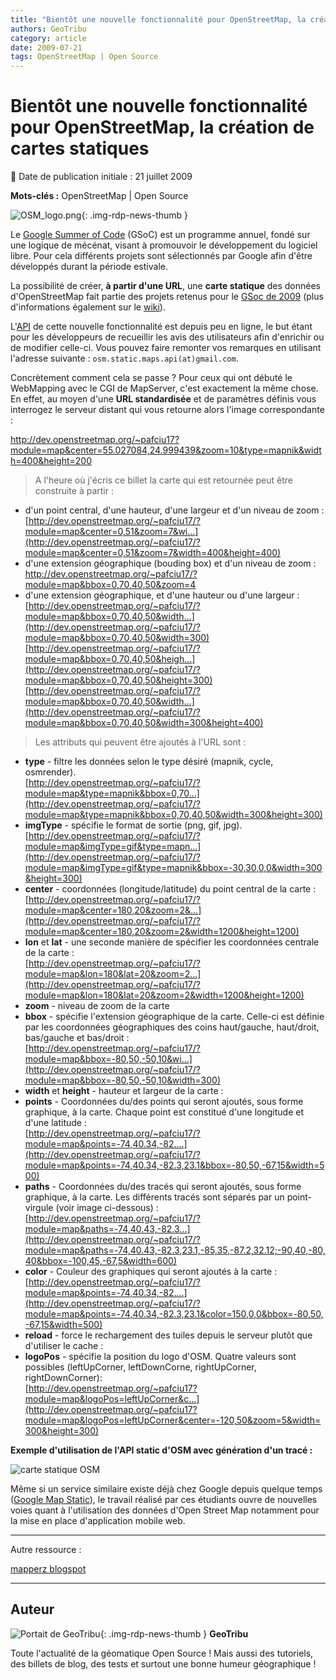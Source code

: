 ```yaml
---
title: "Bientôt une nouvelle fonctionnalité pour OpenStreetMap, la création de cartes statiques"
authors: GeoTribu
category: article
date: 2009-07-21
tags: OpenStreetMap | Open Source
---
```


# Bientôt une nouvelle fonctionnalité pour OpenStreetMap, la création de cartes statiques

:calendar: Date de publication initiale : 21 juillet 2009

**Mots-clés :** OpenStreetMap | Open Source

![OSM_logo.png](https://cdn.geotribu.fr/img/logos-icones/OpenStreetMap/Openstreetmap.png){: .img-rdp-news-thumb }

Le [Google Summer of Code](https://fr.wikipedia.org/wiki/Google_Summer_of_Code) (GSoC) est un programme annuel, fondé sur une logique de mécénat, visant à promouvoir le développement du logiciel libre. Pour cela différents projets sont sélectionnés par Google afin d'être développés durant la période estivale.

La possibilité de créer, **à partir d'une URL**, une **carte statique** des données d'OpenStreetMap fait partie des projets retenus pour le [GSoc de 2009](http://socghop.appspot.com/student_project/show/google/gsoc2009/openstreetmap/t124023144019) (plus d'informations également sur le [wiki](http://wiki.openstreetmap.org/wiki/GSoC_Applications_2009#Static_Maps_API)).

L'[API](http://dev.openstreetmap.org/~pafciu17/) de cette nouvelle fonctionnalité est depuis peu en ligne, le but étant pour les développeurs de recueillir les avis des utilisateurs afin d'enrichir ou de modifier celle-ci. Vous pouvez faire remonter vos remarques en utilisant l'adresse suivante : `osm.static.maps.api(at)gmail.com`.

Concrètement comment cela se passe ? Pour ceux qui ont débuté le WebMapping avec le CGI de MapServer, c'est exactement la même chose. En effet, au moyen d'une **URL standardisée** et de paramètres définis vous interrogez le serveur distant qui vous retourne alors l'image correspondante :

<http://dev.openstreetmap.org/~pafciu17?module=map&center=55.027084,24.999439&zoom=10&type=mapnik&width=400&height=200>  

> A l'heure où j'écris ce billet la carte qui est retournée peut être construite à partir :

* d'un point central, d'une hauteur, d'une largeur et d'un niveau de zoom :  
[http://dev.openstreetmap.org/~pafciu17/?module=map&center=0,51&zoom=7&wi...](http://dev.openstreetmap.org/~pafciu17/?module=map&center=0,51&zoom=7&width=400&height=400)
* d'une extension géographique (bouding box) et d'un niveau de zoom :  
<http://dev.openstreetmap.org/~pafciu17/?module=map&bbox=0,70,40,50&zoom=4>
* d'une extension géographique, et d'une hauteur ou d'une largeur :  
[http://dev.openstreetmap.org/~pafciu17/?module=map&bbox=0,70,40,50&width...](http://dev.openstreetmap.org/~pafciu17/?module=map&bbox=0,70,40,50&width=300)  
[http://dev.openstreetmap.org/~pafciu17/?module=map&bbox=0,70,40,50&heigh...](http://dev.openstreetmap.org/~pafciu17/?module=map&bbox=0,70,40,50&height=300)  
[http://dev.openstreetmap.org/~pafciu17/?module=map&bbox=0,70,40,50&width...](http://dev.openstreetmap.org/~pafciu17/?module=map&bbox=0,70,40,50&width=300&height=400)

> Les attributs qui peuvent être ajoutés à l'URL sont :

* **type** - filtre les données selon le type désiré (mapnik, cycle, osmrender).  
[http://dev.openstreetmap.org/~pafciu17/?module=map&type=mapnik&bbox=0,70...](http://dev.openstreetmap.org/~pafciu17/?module=map&type=mapnik&bbox=0,70,40,50&width=300&height=300)
* **imgType** - spécifie le format de sortie (png, gif, jpg).  
[http://dev.openstreetmap.org/~pafciu17/?module=map&imgType=gif&type=mapn...](http://dev.openstreetmap.org/~pafciu17/?module=map&imgType=gif&type=mapnik&bbox=-30,30,0,0&width=300&height=300)
* **center** - coordonnées (longitude/latitude) du point central de la carte :  
[http://dev.openstreetmap.org/~pafciu17/?module=map&center=180,20&zoom=2&...](http://dev.openstreetmap.org/~pafciu17/?module=map&center=180,20&zoom=2&width=1200&height=1200)
* **lon** et **lat** - une seconde manière de spécifier les coordonnées centrale de la carte :  
[http://dev.openstreetmap.org/~pafciu17/?module=map&lon=180&lat=20&zoom=2...](http://dev.openstreetmap.org/~pafciu17/?module=map&lon=180&lat=20&zoom=2&width=1200&height=1200)
* **zoom** - niveau de zoom de la carte
* **bbox** - spécifie l'extension géographique de la carte. Celle-ci est définie par les coordonnées géographiques des coins haut/gauche, haut/droit, bas/gauche et bas/droit :  
[http://dev.openstreetmap.org/~pafciu17/?module=map&bbox=-80,50,-50,10&wi...](http://dev.openstreetmap.org/~pafciu17/?module=map&bbox=-80,50,-50,10&width=300)
* **width** et **height** - hauteur et largeur de la carte :
* **points** - Coordonnées du/des points qui seront ajoutés, sous forme graphique, à la carte. Chaque point est constitué d'une longitude et d'une latitude :  
[http://dev.openstreetmap.org/~pafciu17/?module=map&points=-74,40.34,-82....](http://dev.openstreetmap.org/~pafciu17/?module=map&points=-74,40.34,-82.3,23.1&bbox=-80,50,-67,15&width=500)
* **paths** - Coordonnées du/des tracés qui seront ajoutés, sous forme graphique, à la carte. Les différents tracés sont séparés par un point-virgule (voir image ci-dessous) :  
[http://dev.openstreetmap.org/~pafciu17/?module=map&paths=-74,40.43,-82.3...](http://dev.openstreetmap.org/~pafciu17/?module=map&paths=-74,40.43,-82.3,23.1,-85,35,-87.2,32.12;-90,40,-80,40&bbox=-100,45,-67,5&width=600)
* **color** - Couleur des graphiques qui seront ajoutés à la carte :  
[http://dev.openstreetmap.org/~pafciu17/?module=map&points=-74,40.34,-82....](http://dev.openstreetmap.org/~pafciu17/?module=map&points=-74,40.34,-82.3,23.1&color=150,0,0&bbox=-80,50,-67,15&width=500)
* **reload** - force le rechargement des tuiles depuis le serveur plutôt que d'utiliser le cache :
* **logoPos** - spécifie la position du logo d'OSM. Quatre valeurs sont possibles (leftUpCorner, leftDownCorne, rightUpCorner, rightDownCorner):  
[http://dev.openstreetmap.org/~pafciu17?module=map&logoPos=leftUpCorner&c...](http://dev.openstreetmap.org/~pafciu17?module=map&logoPos=leftUpCorner&center=-120,50&zoom=5&width=300&height=300)

**Exemple d'utilisation de l'API static d'OSM avec génération d'un tracé :**

![carte statique OSM](http://dev.openstreetmap.org/~pafciu17/?module=map&paths=-74,40.43,-82.3,23.1,-85,35,-87.2,32.12;-90,40,-80,40&bbox=-100,45,-67,5&width=600)

Même si un service similaire existe déjà chez Google depuis quelque temps ([Google Map Static](http://code.google.com/apis/maps/documentation/staticmaps/)), le travail réalisé par ces étudiants ouvre de nouvelles voies quant à l'utilisation des données d'Open Street Map notamment pour la mise en place d'application mobile web.

----

Autre ressource :

[mapperz blogspot](http://mapperz.blogspot.com/2009/07/open-street-map-static-api-development.html)

----

## Auteur

![Portait de GeoTribu](https://cdn.geotribu.fr/img/internal/charte/geotribu_logo_64x64.png){: .img-rdp-news-thumb }
**GeoTribu**

Toute l'actualité de la géomatique Open Source ! Mais aussi des tutoriels, des billets de blog, des tests et surtout une bonne humeur géographique !
